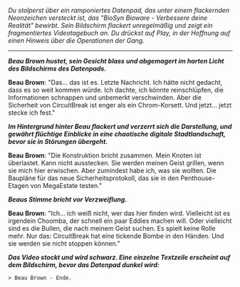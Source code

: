 _Du stolperst über ein ramponiertes Datenpad, das unter einem flackernden Neonzeichen versteckt ist, das "BioSyn Bioware - Verbessere deine Realität" bewirbt. Sein Bildschirm flackert unregelmäßig und zeigt ein fragmentiertes Videotagebuch an. Du drückst auf Play, in der Hoffnung auf einen Hinweis über die Operationen der Gang._

---

**_Beau Brown hustet, sein Gesicht blass und abgemagert im harten Licht des Bildschirms des Datenpads._**

**Beau Brown**: "Das... das ist es. Letzte Nachricht. Ich hätte nicht gedacht, dass es so weit kommen würde. Ich dachte, ich könnte reinschlüpfen, die Informationen schnappen und unbemerkt verschwinden. Aber die Sicherheit von CircuitBreak ist enger als ein Chrom-Korsett. Und jetzt... jetzt stecke ich fest."

**_Im Hintergrund hinter Beau flackert und verzerrt sich die Darstellung, und gewährt flüchtige Einblicke in eine chaotische digitale Stadtlandschaft, bevor sie in Störungen übergeht._**

**Beau Brown**: "Die Konstruktion bricht zusammen. Mein Knoten ist überlastet. Kann nicht ausstecken. Sie werden meinen Geist grillen, wenn sie mich hier erwischen. Aber zumindest habe ich, was sie wollten. Die Baupläne für das neue Sicherheitsprotokoll, das sie in den Penthouse-Etagen von MegaEstate testen."

**_Beaus Stimme bricht vor Verzweiflung._**

**Beau Brown**: "Ich... ich weiß nicht, wer das hier finden wird. Vielleicht ist es irgendein Choomba, der schnell ein paar Eddies machen will. Oder vielleicht sind es die Bullen, die nach meinem Geist suchen. Es spielt keine Rolle mehr. Nur das: CircuitBreak hat eine tickende Bombe in den Händen. Und sie werden sie nicht stoppen können."

**_Das Video stockt und wird schwarz. Eine einzelne Textzeile erscheint auf dem Bildschirm, bevor das Datenpad dunkel wird:_**

`> Beau Brown - Ende.`
